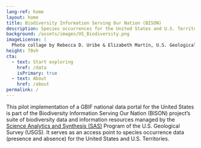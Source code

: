 ```yaml
---
lang-ref: home
layout: home
title: Biodiversity Information Serving Our Nation (BISON)
description: Species occurrences for the United States and U.S. Territories.
background: /assets/images/US_Biodiversity.png
imageLicense: |
  Photo collage by Rebecca D. Uribe & Elizabeth Martín, U.S. Geological Survey.
height: 70vh
cta:
  - text: Start exploring
    href: /data
    isPrimary: true
  - text: About
    href: /about
permalink: /
---
```


This pilot implementation of a GBIF national data portal for the United States is part of the Biodiversity Information Serving Our Nation (BISON) project’s suite of biodiversity data and information resources managed by the [Science Analytics and Synthesis (SAS)](https://www.usgs.gov/core-science-systems/science-analytics-and-synthesis) Program of the U.S. Geological Survey (USGS). It serves as an access point to species occurrence data (presence and absence) for the United States and U.S. Territories.  



